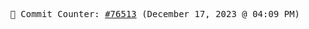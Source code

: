 <p align="center">
    <samp>
        📮 Commit Counter: <a href="https://github.com/Javascript-void0/Javascript-void0/commits/main">#76513</a> (December 17, 2023 @ 04:09 PM)
    </samp>
</p>